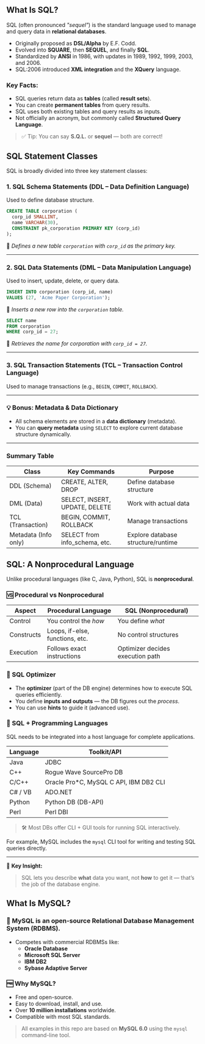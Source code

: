 ## What Is SQL?

SQL (often pronounced *"sequel"*) is the standard language used to manage and query data in **relational databases**.

- Originally proposed as **DSL/Alpha** by E.F. Codd.
- Evolved into **SQUARE**, then **SEQUEL**, and finally **SQL**.
- Standardized by **ANSI** in 1986, with updates in 1989, 1992, 1999, 2003, and 2006.
- SQL:2006 introduced **XML integration** and the **XQuery** language.

### Key Facts:
- SQL queries return data as **tables** (called **result sets**).
- You can create **permanent tables** from query results.
- SQL uses both existing tables and query results as inputs.
- Not officially an acronym, but commonly called **Structured Query Language**.

> ✅ Tip: You can say **S.Q.L.** or **sequel** — both are correct!

## SQL Statement Classes

SQL is broadly divided into three key statement classes:

### 1. **SQL Schema Statements** (DDL – Data Definition Language)
Used to define database structure.

```sql
CREATE TABLE corporation (
  corp_id SMALLINT,
  name VARCHAR(30),
  CONSTRAINT pk_corporation PRIMARY KEY (corp_id)
);
```

📌 *Defines a new table `corporation` with `corp_id` as the primary key.*

---

### 2. **SQL Data Statements** (DML – Data Manipulation Language)
Used to insert, update, delete, or query data.

```sql
INSERT INTO corporation (corp_id, name)
VALUES (27, 'Acme Paper Corporation');
```

📌 *Inserts a new row into the `corporation` table.*

```sql
SELECT name
FROM corporation
WHERE corp_id = 27;
```

📌 *Retrieves the name for corporation with `corp_id = 27`.*

---

### 3. **SQL Transaction Statements** (TCL – Transaction Control Language)
Used to manage transactions (e.g., `BEGIN`, `COMMIT`, `ROLLBACK`).

---

### 💡 Bonus: Metadata & Data Dictionary

- All schema elements are stored in a **data dictionary** (metadata).
- You can **query metadata** using `SELECT` to explore current database structure dynamically.

---

### Summary Table

| Class                | Key Commands                     | Purpose                              |
|----------------------|----------------------------------|--------------------------------------|
| DDL (Schema)         | CREATE, ALTER, DROP              | Define database structure            |
| DML (Data)           | SELECT, INSERT, UPDATE, DELETE   | Work with actual data                |
| TCL (Transaction)    | BEGIN, COMMIT, ROLLBACK          | Manage transactions                  |
| Metadata (Info only) | SELECT from info_schema, etc.    | Explore database structure/runtime   |

## SQL: A Nonprocedural Language

Unlike procedural languages (like C, Java, Python), SQL is **nonprocedural**.

### 🆚 Procedural vs Nonprocedural

| Aspect               | Procedural Language                  | SQL (Nonprocedural)                     |
|----------------------|--------------------------------------|-----------------------------------------|
| Control              | You control the *how*                | You define *what*                       |
| Constructs           | Loops, if-else, functions, etc.      | No control structures                   |
| Execution            | Follows exact instructions           | Optimizer decides execution path        |

### 🧠 SQL Optimizer
- The **optimizer** (part of the DB engine) determines how to execute SQL queries efficiently.
- You define **inputs and outputs** — the DB figures out the *process*.
- You can use **hints** to guide it (advanced use).

### 🔌 SQL + Programming Languages

SQL needs to be integrated into a host language for complete applications.

| Language       | Toolkit/API                            |
|----------------|----------------------------------------|
| Java           | JDBC                                   |
| C++            | Rogue Wave SourcePro DB                |
| C/C++          | Oracle Pro*C, MySQL C API, IBM DB2 CLI |
| C# / VB        | ADO.NET                                |
| Python         | Python DB (DB-API)                     |
| Perl           | Perl DBI                               |

> 🛠 Most DBs offer CLI + GUI tools for running SQL interactively.

For example, MySQL includes the `mysql` CLI tool for writing and testing SQL queries directly.

---

📌 **Key Insight:**  
> SQL lets you describe **what** data you want, not **how** to get it — that’s the job of the database engine.

## What Is MySQL?

### 🧱 MySQL is an open-source **Relational Database Management System (RDBMS)**.

- Competes with commercial RDBMSs like:
  - **Oracle Database**
  - **Microsoft SQL Server**
  - **IBM DB2**
  - **Sybase Adaptive Server**

### 🆓 Why MySQL?
- Free and open-source.
- Easy to download, install, and use.
- Over **10 million installations** worldwide.
- Compatible with most SQL standards.

> All examples in this repo are based on **MySQL 6.0** using the `mysql` command-line tool.
